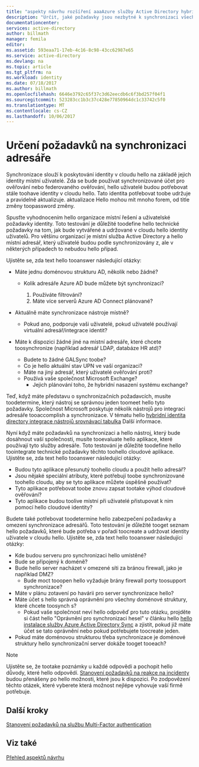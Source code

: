 ```yaml
---
title: "aspekty návrhu rozšíření aaaAzure služby Active Directory hybridní identity – určení požadavků na synchronizaci adresáře | Microsoft Docs"
description: "Určit, jaké požadavky jsou nezbytné k synchronizaci všech uživatelů hello mezi na = místní a cloud pro hello enterprise."
documentationcenter: 
services: active-directory
author: billmath
manager: femila
editor: 
ms.assetid: 593eaa71-17eb-4c16-8c98-43cc62987e65
ms.service: active-directory
ms.devlang: na
ms.topic: article
ms.tgt_pltfrm: na
ms.workload: identity
ms.date: 07/18/2017
ms.author: billmath
ms.openlocfilehash: 6646e3792c65f37c3d62eecdb6c6f3bd257f04f1
ms.sourcegitcommit: 523283cc1b3c37c428e77850964dc1c33742c5f0
ms.translationtype: MT
ms.contentlocale: cs-CZ
ms.lasthandoff: 10/06/2017
---
```

# <a name="determine-directory-synchronization-requirements"></a>Určení požadavků na synchronizaci adresáře
Synchronizace slouží k poskytování identity v cloudu hello na základě jejich identity místní uživatelé. Zda se bude používat synchronizované účet pro ověřování nebo federovaného ověřování, hello uživatelé budou potřebovat stále toohave identity v cloudu hello.  Tato identita potřebovat toobe udržuje a pravidelně aktualizuje.  aktualizace Hello mohou mít mnoho forem, od title změny toopassword změny.  

Spusťte vyhodnocením hello organizace místní řešení a uživatelské požadavky identity. Toto testování je důležité toodefine hello technické požadavky na tom, jak bude vytvářené a udržované v cloudu hello identity uživatelů.  Pro většinu organizací je místní služba Active Directory a hello místní adresář, který uživatelé budou podle synchronizovány z, ale v některých případech to nebudou hello případ.  

Ujistěte se, zda text hello tooanswer následující otázky:

* Máte jednu doménovou strukturu AD, několik nebo žádné?
  
  * Kolik adresáře Azure AD bude můžete být synchronizaci?
    
    1. Používáte filtrování?
    2. Máte více serverů Azure AD Connect plánované?
* Aktuálně máte synchronizace nástroje místně?
  
  * Pokud ano, podporuje vaši uživatelé, pokud uživatelé používají virtuální adresář/integrace identit?
* Máte k dispozici žádné jiné na místní adresáře, které chcete toosynchronize (například adresář LDAP, databáze HR atd)?
  * Budete to žádné GALSync toobe?
  * Co je hello aktuální stav UPN ve vaší organizaci? 
  * Máte na jiný adresář, který uživatelé ověřování proti?
  * Používá vaše společnost Microsoft Exchange?
    * Jejich plánování toho, že hybridní nasazení systému exchange?

Teď, když máte představu o synchronizačních požadavcích, musíte toodetermine, který nástroj se správnou jeden toomeet hello tyto požadavky.  Společnost Microsoft poskytuje několik nástrojů pro integraci adresáře tooaccomplish a synchronizace.  V tématu hello [hybridní identita directory integrace nástrojů srovnávací tabulka](active-directory-hybrid-identity-design-considerations-tools-comparison.md) Další informace. 

Nyní když máte požadavků na synchronizaci a hello nástroj, který bude dosáhnout vaší společnosti, musíte tooevaluate hello aplikace, které používají tyto služby adresáře. Toto testování je důležité toodefine hello toointegrate technické požadavky těchto toohello cloudové aplikace. Ujistěte se, zda text hello tooanswer následující otázky:

* Budou tyto aplikace přesunutý toohello cloudu a použít hello adresář?
* Jsou nějaké speciální atributy, které potřebují toobe synchronizované toohello cloudu, aby se tyto aplikace můžete úspěšně používat?
* Tyto aplikace potřebovat toobe znovu zapsat tootake výhod cloudové ověřování?
* Tyto aplikace budou toolive místní při uživatelé přistupovat k nim pomocí hello cloudové identity?

Budete také potřebovat toodetermine hello zabezpečení požadavky a omezení synchronizace adresářů. Toto testování je důležité tooget seznam hello požadavků, které bude potřeba v pořadí toocreate a udržovat identity uživatele v cloudu hello. Ujistěte se, zda text hello tooanswer následující otázky:

* Kde budou serveru pro synchronizaci hello umístěné?
* Bude se připojený k doméně?
* Bude hello server nacházet v omezené síti za bránou firewall, jako je například DMZ?
  * Bude moct tooopen hello vyžaduje brány firewall porty toosupport synchronizace?
* Máte v plánu zotavení po havárii pro server synchronizace hello?
* Máte účet s hello správná oprávnění pro všechny doménové struktury, které chcete toosynch s?
  * Pokud vaše společnost neví hello odpověď pro tuto otázku, projděte si část hello "Oprávnění pro synchronizaci hesel" v článku hello [hello instalace služby Azure Active Directory Sync](https://msdn.microsoft.com/library/azure/dn757602.aspx#BKMK_CreateAnADAccountForTheSyncService) a zjistit, pokud již máte účet se tato oprávnění nebo pokud potřebujete toocreate jeden.
* Pokud máte doménovou strukturou třeba synchronizace je doménové struktury hello synchronizační server dokáže tooget tooeach?

> [!NOTE]
> Ujistěte se, že tootake poznámky u každé odpovědi a pochopit hello důvody, které hello odpovědí. [Stanovení požadavků na reakce na incidenty](active-directory-hybrid-identity-design-considerations-incident-response-requirements.md) budou přenášeny po hello možnosti, které jsou k dispozici. Po zodpovězení těchto otázek, které vyberete která možnost nejlépe vyhovuje vaší firmě potřebuje.
> 
> 

## <a name="next-steps"></a>Další kroky
[Stanovení požadavků na službu Multi-Factor authentication](active-directory-hybrid-identity-design-considerations-multifactor-auth-requirements.md)

## <a name="see-also"></a>Viz také
[Přehled aspektů návrhu](active-directory-hybrid-identity-design-considerations-overview.md)

